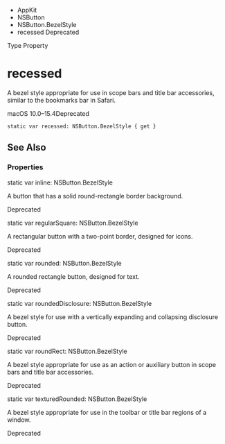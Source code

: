 

- AppKit
- NSButton
- NSButton.BezelStyle
-  recessed Deprecated

Type Property

# recessed

A bezel style appropriate for use in scope bars and title bar accessories, similar to the bookmarks bar in Safari.

macOS 10.0–15.4Deprecated

``` source
static var recessed: NSButton.BezelStyle { get }
```

## See Also

### Properties

static var inline: NSButton.BezelStyle

A button that has a solid round-rectangle border background.

Deprecated

static var regularSquare: NSButton.BezelStyle

A rectangular button with a two-point border, designed for icons.

Deprecated

static var rounded: NSButton.BezelStyle

A rounded rectangle button, designed for text.

Deprecated

static var roundedDisclosure: NSButton.BezelStyle

A bezel style for use with a vertically expanding and collapsing disclosure button.

Deprecated

static var roundRect: NSButton.BezelStyle

A bezel style appropriate for use as an action or auxiliary button in scope bars and title bar accessories.

Deprecated

static var texturedRounded: NSButton.BezelStyle

A bezel style appropriate for use in the toolbar or title bar regions of a window.

Deprecated

